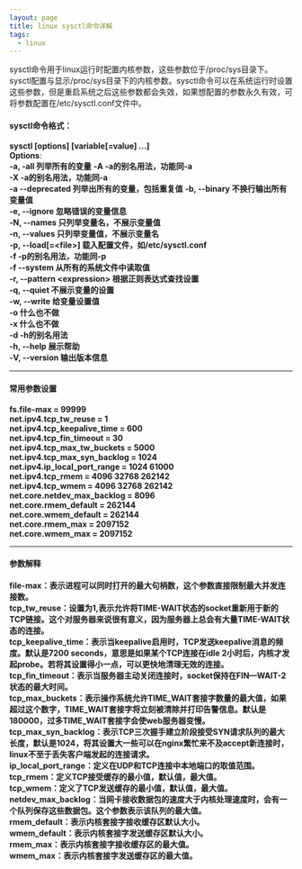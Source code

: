```yaml
---
layout: page
title: linux sysctl命令详解
tags:
  - linux
---
```

sysctl命令用于linux运行时配置内核参数，这些参数位于/proc/sys目录下。sysctl配置与显示/proc/sys目录下的内核参数。sysctl命令可以在系统运行时设置这些参数，但是重启系统之后这些参数都会失效，如果想配置的参数永久有效，可将参数配置在/etc/sysctl.conf文件中。 
#### sysctl命令格式：
**sysctl [options] [variable[=value] ...]**  
**Options**:  
**-a, -all 列举所有的变量** 
**-A -a的别名用法，功能同-a**  
**-X -a的别名用法，功能同-a**  
**-a --deprecated 列举出所有的变量，包括重复值**
**-b, --binary 不换行输出所有变量值**  
**-e, --ignore 忽略错误的变量信息**  
**-N, --names  只列举变量名，不展示变量值**  
**-n, --values 只列举变量值，不展示变量名**  
**-p, --load[=\<file\>] 载入配置文件，如/etc/sysctl.conf**  
**-f -p的别名用法，功能同-p**  
**-f --system 从所有的系统文件中读取值**  
**-r, --pattern \<expression\> 根据正则表达式查找设置**  
**-q, --quiet 不展示变量的设置**  
**-w, --write 给变量设置值**  
**-o 什么也不做**  
**-x 什么也不做**  
**-d -h的别名用法**  
**-h, --help 展示帮助**  
**-V, --version 输出版本信息**  
  
- - - -

#### 常用参数设置
**fs.file-max = 99999**  
**net.ipv4.tcp_tw_reuse = 1**  
**net.ipv4.tcp_keepalive_time = 600**  
**net.ipv4.tcp_fin_timeout = 30**  
**net.ipv4.tcp_max_tw_buckets = 5000**  
**net.ipv4.tcp_max_syn_backlog = 1024**  
**net.ipv4.ip_local_port_range = 1024  61000**  
**net.ipv4.tcp_rmem = 4096 32768 262142**  
**net.ipv4.tcp_wmem = 4096 32768 262142**  
**net.core.netdev_max_backlog = 8096**  
**net.core.rmem_default = 262144**  
**net.core.wmem_default = 262144**  
**net.core.rmem_max = 2097152**  
**net.core.wmem_max = 2097152**  

- - - -

#### 参数解释
**file-max：表示进程可以同时打开的最大句柄数，这个参数直接限制最大并发连接数。**  
**tcp_tw_reuse：设置为1,表示允许将TIME-WAIT状态的socket重新用于新的TCP链接。这个对服务器来说很有意义，因为服务器上总会有大量TIME-WAIT状态的连接。**  
**tcp_keepalive_time：表示当keepalive启用时，TCP发送keepalive消息的频度。默认是7200 seconds，意思是如果某个TCP连接在idle 2小时后，内核才发起probe。若将其设置得小一点，可以更快地清理无效的连接。**  
**tcp_fin_timeout：表示当服务器主动关闭连接时，socket保持在FIN—WAIT-2状态的最大时间。**  
**tcp_max_buckets：表示操作系统允许TIME_WAIT套接字数量的最大值，如果超过这个数字，TIME_WAIT套接字将立刻被清除并打印告警信息。默认是180000，过多TIME_WAIT套接字会使web服务器变慢。**  
**tcp_max_syn_backlog：表示TCP三次握手建立阶段接受SYN请求队列的最大长度，默认是1024，将其设置大一些可以在nginx繁忙来不及accept新连接时，linux不至于丢失客户端发起的连接请求。**  
**ip_local_port_range：定义在UDP和TCP连接中本地端口的取值范围。**  
**tcp_rmem：定义TCP接受缓存的最小值，默认值，最大值。**  
**tcp_wmem：定义了TCP发送缓存的最小值，默认值，最大值。**  
**netdev_max_backlog：当网卡接收数据包的速度大于内核处理速度时，会有一个队列保存这些数据包。这个参数表示该队列的最大值。**  
**rmem_default：表示内核套接字接收缓存区默认大小。**  
**wmem_default：表示内核套接字发送缓存区默认大小。**  
**rmem_max：表示内核套接字接收缓存区的最大值。**  
**wmem_max：表示内核套接字发送缓存区的最大值。**   
